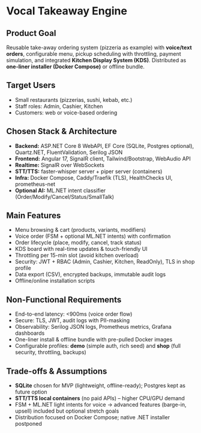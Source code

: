 # Vocal Takeaway Engine

## Product Goal
Reusable take-away ordering system (pizzeria as example) with **voice/text orders**, configurable menu, pickup scheduling with throttling, payment simulation, and integrated **Kitchen Display System (KDS)**. Distributed as **one-liner installer (Docker Compose)** or offline bundle.

## Target Users
- Small restaurants (pizzerias, sushi, kebab, etc.)  
- Staff roles: Admin, Cashier, Kitchen  
- Customers: web or voice-based ordering

## Chosen Stack & Architecture
- **Backend:** ASP.NET Core 8 WebAPI, EF Core (SQLite, Postgres optional), Quartz.NET, FluentValidation, Serilog JSON  
- **Frontend:** Angular 17, SignalR client, Tailwind/Bootstrap, WebAudio API  
- **Realtime:** SignalR over WebSockets  
- **STT/TTS:** faster-whisper server + piper server (containers)  
- **Infra:** Docker Compose, Caddy/Traefik (TLS), HealthChecks UI, prometheus-net  
- **Optional AI:** ML.NET intent classifier (Order/Modify/Cancel/Status/SmallTalk)

## Main Features
- Menu browsing & cart (products, variants, modifiers)  
- Voice order (FSM + optional ML.NET intents) with confirmation  
- Order lifecycle (place, modify, cancel, track status)  
- KDS board with real-time updates & touch-friendly UI  
- Throttling per 15-min slot (avoid kitchen overload)  
- Security: JWT + RBAC (Admin, Cashier, Kitchen, ReadOnly), TLS in shop profile  
- Data export (CSV), encrypted backups, immutable audit logs  
- Offline/online installation scripts  

## Non-Functional Requirements
- End-to-end latency: <900ms (voice order flow)  
- Secure: TLS, JWT, audit logs with PII-masking  
- Observability: Serilog JSON logs, Prometheus metrics, Grafana dashboards  
- One-liner install & offline bundle with pre-pulled Docker images  
- Configurable profiles: **demo** (simple auth, rich seed) and **shop** (full security, throttling, backups)  

## Trade-offs & Assumptions
- **SQLite** chosen for MVP (lightweight, offline-ready); Postgres kept as future option  
- **STT/TTS local containers** (no paid APIs) – higher CPU/GPU demand  
- FSM + ML.NET light intents for voice → advanced features (barge-in, upsell) included but optional stretch goals  
- Distribution focused on Docker Compose; native .NET installer postponed  
